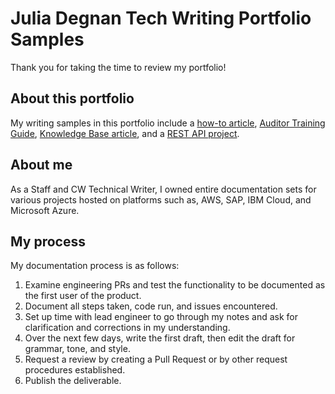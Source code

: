 # Julia Degnan Tech Writing Portfolio Samples

Thank you for taking the time to review my portfolio!

## About this portfolio

My writing samples in this portfolio include a [how-to article](https://hp.service-now.com/kb_view.do?sysparm_article=KB0013603), [Auditor Training Guide](/Welcome%20to%20my%20portfolio!/Samples/Auditor_TrainingGuideDEG.pdf), [Knowledge Base article](https://hp.service-now.com/wexkb?id=kb_article&sysparm_article=KB0013603), and a [REST API project](/Welcome%20to%20my%20portfolio!/Samples/REST_API_Sample.md).

## About me

As a Staff and CW Technical Writer, I owned entire documentation sets for various projects hosted on platforms such as, AWS, SAP, IBM Cloud, and Microsoft Azure.

## My process

My documentation process is as follows:

 1. Examine engineering PRs and test the functionality to be documented as the first user of the product.
 2. Document all steps taken, code run, and issues encountered.
 3. Set up time with lead engineer to go through my notes and ask for clarification and corrections in my understanding.
 4. Over the next few days, write the first draft, then edit the draft for grammar, tone, and style.
 5. Request a review by creating a Pull Request or by other request procedures established.
 6. Publish the deliverable.


